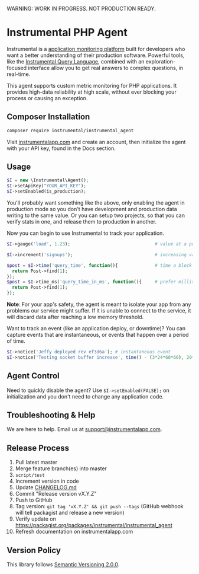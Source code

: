 WARNING: WORK IN PROGRESS. NOT PRODUCTION READY.

# Instrumental PHP Agent

Instrumental is a [application monitoring platform](https://instrumentalapp.com) built for developers who want a better understanding of their production software. Powerful tools, like the [Instrumental Query Language](https://instrumentalapp.com/docs/query-language), combined with an exploration-focused interface allow you to get real answers to complex questions, in real-time.

This agent supports custom metric monitoring for PHP applications. It provides high-data reliability at high scale, without ever blocking your process or causing an exception.

## Composer Installation

```bash
composer require instrumental/instrumental_agent
```

Visit [instrumentalapp.com](https://instrumentalapp.com) and create an account, then initialize the agent with your API key, found in the Docs section.

## Usage

```php
$I = new \Instrumental\Agent();
$I->setApiKey("YOUR_API_KEY");
$I->setEnabled(is_production);
```

You'll probably want something like the above, only enabling the agent in production mode so you don't have development and production data writing to the same value. Or you can setup two projects, so that you can verify stats in one, and release them to production in another.

Now you can begin to use Instrumental to track your application.

```php
$I->gauge('load', 1.23);                                # value at a point in time

$I->increment('signups');                               # increasing value, think "events"

$post = $I->time('query_time', function(){              # time a block of code
  return Post->find(1);
});
$post = $I->time_ms('query_time_in_ms', function(){     # prefer milliseconds?
  return Post->find(1);
});
```

**Note**: For your app's safety, the agent is meant to isolate your app from any problems our service might suffer. If it is unable to connect to the service, it will discard data after reaching a low memory threshold.

Want to track an event (like an application deploy, or downtime)? You can capture events that are instantaneous, or events that happen over a period of time.

```php
$I->notice('Jeffy deployed rev ef3d6a'); # instantaneous event
$I->notice('Testing socket buffer increase', time() - (3*24*60*60), 20*60); # an event (three days ago) with a duration (20 minutes)
```

## Agent Control

Need to quickly disable the agent? Use `$I->setEnabled(FALSE);` on initialization and you don't need to change any application code.

## Troubleshooting & Help

We are here to help. Email us at [support@instrumentalapp.com](mailto:support@instrumentalapp.com).


## Release Process

1. Pull latest master
2. Merge feature branch(es) into master
3. `script/test`
4. Increment version in code
5. Update [CHANGELOG.md](CHANGELOG.md)
6. Commit "Release version vX.Y.Z"
7. Push to GitHub
8. Tag version: `git tag 'vX.Y.Z' && git push --tags` (GitHub webhook will tell packagist and release a new version)
9. Verify update on https://packagist.org/packages/instrumental/instrumental_agent
10. Refresh documentation on instrumentalapp.com


## Version Policy

This library follows [Semantic Versioning 2.0.0](http://semver.org).
